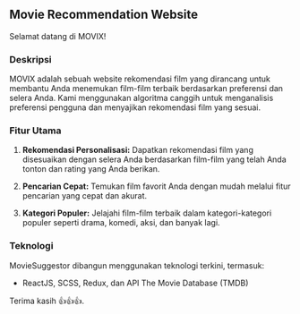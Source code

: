 ## Movie Recommendation Website

Selamat datang di MOVIX!

### Deskripsi

MOVIX adalah sebuah website rekomendasi film yang dirancang untuk membantu Anda menemukan film-film terbaik berdasarkan preferensi dan selera Anda. Kami menggunakan algoritma canggih untuk menganalisis preferensi pengguna dan menyajikan rekomendasi film yang sesuai.

### Fitur Utama

1. **Rekomendasi Personalisasi:** Dapatkan rekomendasi film yang disesuaikan dengan selera Anda berdasarkan film-film yang telah Anda tonton dan rating yang Anda berikan.

2. **Pencarian Cepat:** Temukan film favorit Anda dengan mudah melalui fitur pencarian yang cepat dan akurat.

3. **Kategori Populer:** Jelajahi film-film terbaik dalam kategori-kategori populer seperti drama, komedi, aksi, dan banyak lagi.

### Teknologi

MovieSuggestor dibangun menggunakan teknologi terkini, termasuk:

- ReactJS, SCSS, Redux, dan API The Movie Database (TMDB)

Terima kasih 👍👍👍.
